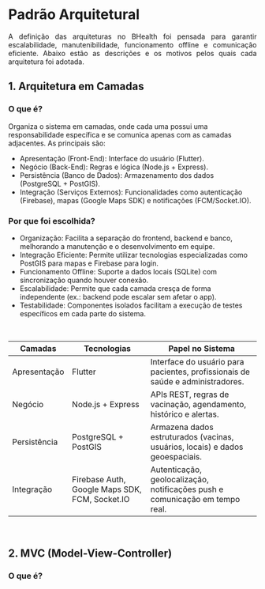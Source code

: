 # Padrão Arquitetural

<p align="justify"> A definição das arquiteturas no BHealth foi pensada para garantir escalabilidade, manutenibilidade, funcionamento offline e comunicação eficiente. Abaixo estão as descrições e os motivos pelos quais cada arquitetura foi adotada.

## 1. Arquitetura em Camadas
### O que é?<br>
Organiza o sistema em camadas, onde cada uma possui uma responsabilidade específica e se comunica apenas com as camadas adjacentes. As principais são:
- Apresentação (Front-End): Interface do usuário (Flutter).
- Negócio (Back-End): Regras e lógica (Node.js + Express).
- Persistência (Banco de Dados): Armazenamento dos dados (PostgreSQL + PostGIS).
- Integração (Serviços Externos): Funcionalidades como autenticação (Firebase), mapas (Google Maps SDK) e notificações (FCM/Socket.IO).

### Por que foi escolhida?
- Organização: Facilita a separação do frontend, backend e banco, melhorando a manutenção e o desenvolvimento em equipe.
- Integração Eficiente: Permite utilizar tecnologias especializadas como PostGIS para mapas e Firebase para login.
- Funcionamento Offline: Suporte a dados locais (SQLite) com sincronização quando houver conexão.
- Escalabilidade: Permite que cada camada cresça de forma independente (ex.: backend pode escalar sem afetar o app).
- Testabilidade: Componentes isolados facilitam a execução de testes específicos em cada parte do sistema.

<br>

|Camadas|Tecnologias|Papel no Sistema|
|-|-|-|
|Apresentação|Flutter|Interface do usuário para pacientes, profissionais de saúde e administradores.|
|Negócio|Node.js + Express|APIs REST, regras de vacinação, agendamento, histórico e alertas.|
|Persistência|PostgreSQL + PostGIS|Armazena dados estruturados (vacinas, usuários, locais) e dados geoespaciais.|
|Integração|Firebase Auth, Google Maps SDK, FCM, Socket.IO|Autenticação, geolocalização, notificações push e comunicação em tempo real.|

<br>

## 2. MVC (Model-View-Controller)
### O que é?<br>
